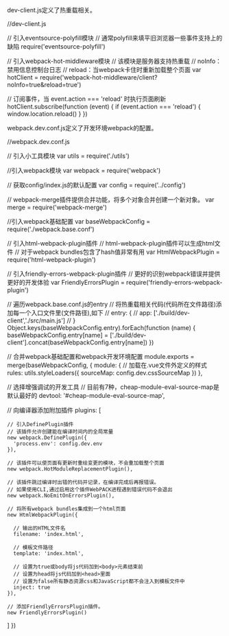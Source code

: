 dev-client.js定义了热重载相关。

//dev-client.js

// 引入eventsource-polyfill模块
// 通常polyfill来填平旧浏览器一些事件支持上的缺陷
require('eventsource-polyfill')

// 引入webpack-hot-middleware模块
// 该模块是服务器支持热重载
// noInfo：禁用信息控制台日志
// reload：当webpack卡住时重新加载整个页面
var hotClient = require('webpack-hot-middleware/client?noInfo=true&reload=true')

// 订阅事件，当 event.action === 'reload' 时执行页面刷新
hotClient.subscribe(function (event) {
  if (event.action === 'reload') {
    window.location.reload()
  }
})



webpack.dev.conf.js定义了开发环境webpack的配置。

//webpack.dev.conf.js

// 引入小工具模块
var utils = require('./utils')

//引入webpack模块
var webpack = require('webpack')

// 获取config/index.js的默认配置
var config = require('../config')

// webpack-merge插件提供合并功能，将多个对象合并创建一个新对象。
var merge = require('webpack-merge')

//引入webpack基础配置
var baseWebpackConfig = require('./webpack.base.conf')

// 引入html-webpack-plugin插件
// html-webpack-plugin插件可以生成html文件
// 对于webpack bundles包含了hash值非常有用
var HtmlWebpackPlugin = require('html-webpack-plugin')

// 引入friendly-errors-webpack-plugin插件
// 更好的识别webpack错误并提供更好的开发体验
var FriendlyErrorsPlugin = require('friendly-errors-webpack-plugin')

// 遍历webpack.base.conf.js的entry
// 将热重载相关代码(代码所在文件路径)添加每一个入口文件里(文件路径),如下
// entry: {
//    app: ['./build/dev-client','./src/main.js']
// }
Object.keys(baseWebpackConfig.entry).forEach(function (name) {
  baseWebpackConfig.entry[name] = ['./build/dev-client'].concat(baseWebpackConfig.entry[name])
})

// 合并webpack基础配置和webpack开发环境配置
module.exports = merge(baseWebpackConfig, {
  module: {
    // 加载在.vue文件外定义的样式
    rules: utils.styleLoaders({ sourceMap: config.dev.cssSourceMap })
  },

  // 选择增强调试的开发工具
  // 目前有7种，cheap-module-eval-source-map是默认最好的
  devtool: '#cheap-module-eval-source-map',

  // 向编译器添加附加插件
  plugins: [

    // 引入DefinePlugin插件
    // 该插件允许创建能在编译时间内的全局常量
    new webpack.DefinePlugin({
      'process.env': config.dev.env
    }),

    // 该插件可以使页面有更新时重绘变更的模块，不会重加载整个页面
    new webpack.HotModuleReplacementPlugin(),

    // 该插件跳过编译时出错的代码并记录，在编译完成后再报错误。
    // 如果使用CLI,通过启用这个插件WebPACK进程遇到错误代码不会退出
    new webpack.NoEmitOnErrorsPlugin(),

    // 将所有webpack bundles集成到一个html页面
    new HtmlWebpackPlugin({

      // 输出的HTML文件名
      filename: 'index.html',

      // 模板文件路径
      template: 'index.html',

      // 设置为true或body将js代码加到<body>元素结束前
      // 设置为head将js代码加到<head>里面
      // 设置为false所有静态资源css和JavaScript都不会注入到模板文件中
      inject: true
    }),

    // 添加FriendlyErrorsPlugin插件。
    new FriendlyErrorsPlugin()
  ]
})
